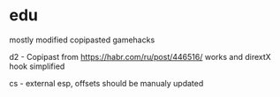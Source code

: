 # edu
mostly modified copipasted gamehacks 


d2 - Copipast from https://habr.com/ru/post/446516/
works and dirextX hook simplified

cs - external esp, offsets should be manualy updated
